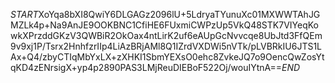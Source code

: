 $START$XoYqa8bXI8QwiY6DLGAGz2096lU+5LdryaTYunuXc01MXWWTAhJGMZLk4p+Na9AnJE9OOKBNC1CfiHE6FUxmiCWPzUp5VkQ48STK7VIYeqKowkXPrzddGKzV3QWBiR2OkOax4ntLirK2uf6eAUpGcNvvcqe8UbJtd3FfQEm9v9xj1P/Tsrx2HnhfzrIIp4LiAzBRjAMl8Q1IZrdVXDWi5nVTk/pLVBRkIU6JTS1LAx+Q4/zbyCTIqMbYxLX+zXHKI1SbmYEXsO0ehc8ZvkeJQ7o9OencQwZosYtqKD4zENrsigX+yp4p2890PAS3LMjReuDIEBoF522Oj/wouIYtnA==$END$